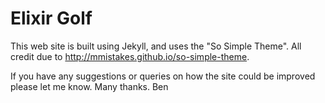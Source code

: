 # Elixir Golf

This web site is built using Jekyll, and uses the "So Simple Theme". All credit
due to <http://mmistakes.github.io/so-simple-theme>.

If you have any suggestions or queries on how the site could be improved please
let me know.
Many thanks.
Ben

